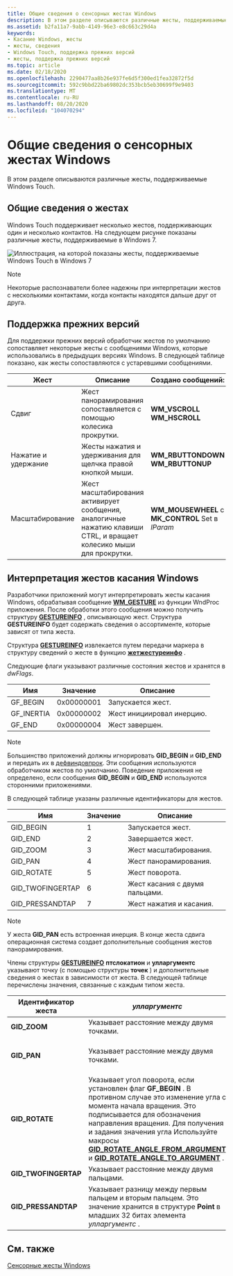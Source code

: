 ```yaml
---
title: Общие сведения о сенсорных жестах Windows
description: В этом разделе описываются различные жесты, поддерживаемые Windows Touch.
ms.assetid: b2fa11a7-9abb-4149-96e3-e8c663c29d4a
keywords:
- Касание Windows, жесты
- жесты, сведения
- Windows Touch, поддержка прежних версий
- жесты, поддержка прежних версий
ms.topic: article
ms.date: 02/18/2020
ms.openlocfilehash: 2290477aa8b26e937fe6d5f300ed1fea32872f5d
ms.sourcegitcommit: 592c9bbd22ba69802dc353bcb5eb30699f9e9403
ms.translationtype: MT
ms.contentlocale: ru-RU
ms.lasthandoff: 08/20/2020
ms.locfileid: "104070294"
---
```

# <a name="windows-touch-gestures-overview"></a>Общие сведения о сенсорных жестах Windows

В этом разделе описываются различные жесты, поддерживаемые Windows Touch.

## <a name="gestures-overview"></a>Общие сведения о жестах

Windows Touch поддерживает несколько жестов, поддерживающих один и несколько контактов. На следующем рисунке показаны различные жесты, поддерживаемые в Windows 7.

![Иллюстрация, на которой показаны жесты, поддерживаемые Windows Touch в Windows 7](images/gestures.png)

> [!Note]  
> Некоторые распознаватели более надежны при интерпретации жестов с несколькими контактами, когда контакты находятся дальше друг от друга.

## <a name="legacy-support"></a>Поддержка прежних версий

Для поддержки прежних версий обработчик жестов по умолчанию сопоставляет некоторые жесты с сообщениями Windows, которые использовались в предыдущих версиях Windows. В следующей таблице показано, как жесты сопоставляются с устаревшими сообщениями.

| Жест        | Описание  | Создано сообщений:              |
|----------------|----------------------------------------------------------------------------------------------------------------------|-------------------------------------------------------------|
| Сдвиг            | Жест панорамирования сопоставляется с помощью колесика прокрутки.                  | **WM_VSCROLL**<br/> **WM_HSCROLL**<br/>       |
| Нажатие и удержание | Жесты нажатия и удерживания для щелчка правой кнопкой мыши.     | **WM_RBUTTONDOWN**<br/> **WM_RBUTTONUP**<br/> |
| Масштабирование           | Жест масштабирования активирует сообщения, аналогичные нажатию клавиши CTRL, и вращает колесико мыши для прокрутки. | **WM_MOUSEWHEEL** с **MK_CONTROL** Set в *lParam* |

## <a name="interpreting-windows-touch-gestures"></a>Интерпретация жестов касания Windows

Разработчики приложений могут интерпретировать жесты касания Windows, обрабатывая сообщение [**WM_GESTURE**](wm-gesture.md) из функции WndProc приложения. После обработки этого сообщения можно получить структуру [**GESTUREINFO**](/windows/win32/api/winuser/ns-winuser-gestureinfo) , описывающую жест. Структура **GESTUREINFO** будет содержать сведения о ассортименте, которые зависят от типа жеста.

Структура [**GESTUREINFO**](/windows/win32/api/winuser/ns-winuser-gestureinfo) извлекается путем передачи маркера в структуру сведений о жесте в функцию [**жетжестуреинфо**](/windows/desktop/api/winuser/nf-winuser-getgestureinfo) .

Следующие флаги указывают различные состояния жестов и хранятся в *dwFlags*. 

| Имя        | Значение      | Описание                      |
|-------------|------------|----------------------------------|
| GF_BEGIN   | 0x00000001 | Запускается жест.           |
| GF_INERTIA | 0x00000002 | Жест инициировал инерцию. |
| GF_END     | 0x00000004 | Жест завершен.          |

> [!Note]  
> Большинство приложений должны игнорировать **GID_BEGIN** и **GID_END** и передать их в [дефвиндовпрок](/windows/win32/api/winuser/nf-winuser-defwindowproca). Эти сообщения используются обработчиком жестов по умолчанию. Поведение приложения не определено, если сообщения **GID_BEGIN** и **GID_END** используются сторонними приложениями.

В следующей таблице указаны различные идентификаторы для жестов. 

| Имя              | Значение | Описание                 |
|-------------------|-------|-----------------------------|
| GID_BEGIN        | 1     | Запускается жест.      |
| GID_END          | 2     | Завершается жест.        |
| GID_ZOOM         | 3     | Жест масштабирования.           |
| GID_PAN          | 4     | Жест панорамирования.            |
| GID_ROTATE       | 5     | Жест поворота.       |
| GID_TWOFINGERTAP | 6     | Жест касания с двумя пальцами. |
| GID_PRESSANDTAP  | 7     | Жест нажатия и касания.  |

> [!Note]  
> У жеста **GID_PAN** есть встроенная инерция. В конце жеста сдвига операционная система создает дополнительные сообщения жестов панорамирования.

Члены структуры [**GESTUREINFO**](/windows/win32/api/winuser/ns-winuser-gestureinfo) **птслокатион** и **улларгументс** указывают точку (с помощью структуры **точек** ) и дополнительные сведения о жестах в зависимости от жеста. В следующей таблице перечислены значения, связанные с каждым типом жеста.

| Идентификатор жеста            | *улларгументс*                  | *птслокатион*                       |
|-----------------------|-------------------------------------------------------------------------------------------------------------------------------------------------------------------------------------------------------------------------------------------------------------------------------------------------------------------------------------------------------------------------------------------------------------|-------------------------------------------------------------------------------------------------------------------|
| **GID_ZOOM**         | Указывает расстояние между двумя точками.            | Указывает центр масштабирования.   |
| **GID_PAN**          | Указывает расстояние между двумя точками.            | Указывает текущее расположение панорамы.                    |
| **GID_ROTATE**       | Указывает угол поворота, если установлен флаг **GF_BEGIN** . В противном случае это изменение угла с момента начала вращения. Это подписывается для обозначения направления вращения. Для получения и задания значения угла Используйте макросы [**GID_ROTATE_ANGLE_FROM_ARGUMENT**](/windows/desktop/api/winuser/nf-winuser-gid_rotate_angle_from_argument) и [**GID_ROTATE_ANGLE_TO_ARGUMENT**](/windows/desktop/api/winuser/nf-winuser-gid_rotate_angle_to_argument) . | Указывает центр вращения, который является стационарной точкой, вокруг которой вращается целевой объект. |
| **GID_TWOFINGERTAP** | Указывает расстояние между двумя пальцами.           | Указывает центр двух пальцев.                      |
| **GID_PRESSANDTAP**  | Указывает разницу между первым пальцем и вторым пальцем. Это значение хранится в структуре **Point** в младших 32 битах элемента *улларгументс* .                        | Указывает, на какой должности поступает первый палец.   |

## <a name="related-topics"></a>См. также

[Сенсорные жесты Windows](guide-multi-touch-gestures.md)